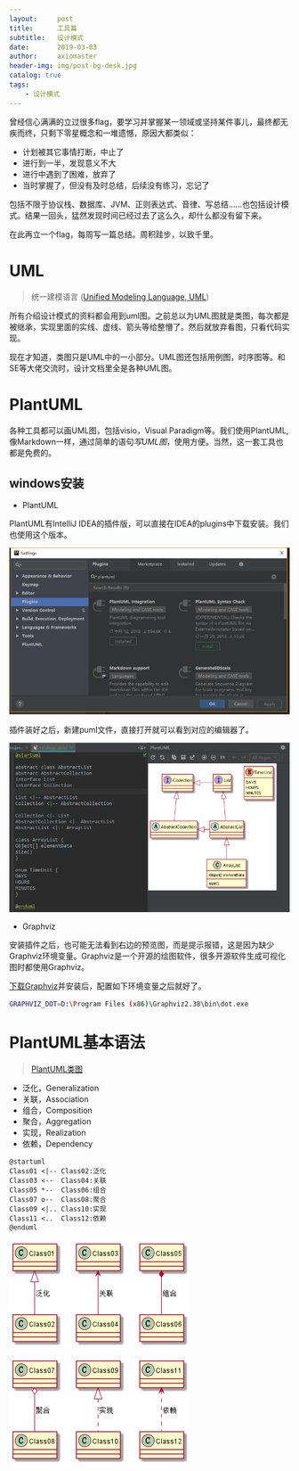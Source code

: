 ```yaml
---
layout:     post
title:      工具篇
subtitle:   设计模式
date:       2019-03-03
author:     axiomaster
header-img: img/post-bg-desk.jpg
catalog: true
tags:
    - 设计模式
---
```


曾经信心满满的立过很多flag，要学习并掌握某一领域或坚持某件事儿，最终都无疾而终，只剩下零星概念和一堆遗憾，原因大都类似：
- 计划被其它事情打断，中止了
- 进行到一半，发现意义不大
- 进行中遇到了困难，放弃了
- 当时掌握了，但没有及时总结，后续没有练习，忘记了

包括不限于协议栈、数据库、JVM、正则表达式、音律、写总结......也包括设计模式。结果一回头，猛然发现时间已经过去了这么久，却什么都没有留下来。

在此再立一个flag，每周写一篇总结。周积跬步，以致千里。

# UML

> 统一建模语言 ([Unified Modeling Language, UML](https://baike.baidu.com/item/%E7%BB%9F%E4%B8%80%E5%BB%BA%E6%A8%A1%E8%AF%AD%E8%A8%80/3160571?fromtitle=UML&fromid=446747&fr=aladdin))

所有介绍设计模式的资料都会用到uml图。之前总以为UML图就是类图，每次都是被继承，实现里面的实线、虚线、箭头等给整懵了。然后就放弃看图，只看代码实现。

现在才知道，类图只是UML中的一小部分。UML图还包括用例图，时序图等。和SE等大佬交流时，设计文档里全是各种UML图。

# PlantUML

各种工具都可以画UML图，包括visio，Visual Paradigm等。我们使用PlantUML, 像Markdown一样，通过简单的语句*写UML图*，使用方便。当然，这一套工具也都是免费的。

## windows安装
- PlantUML

PlantUML有IntelliJ IDEA的插件版，可以直接在IDEA的plugins中下载安装。我们也使用这个版本。

![plantuml插件](../img/plantuml.png)

插件装好之后，新建puml文件，直接打开就可以看到对应的编辑器了。

![plantuml插件](../img/plantuml-editor.png)

- Graphviz

安装插件之后，也可能无法看到右边的预览图，而是提示报错，这是因为缺少Graphviz环境变量。Graphviz是一个开源的绘图软件，很多开源软件生成可视化图时都使用Graphviz。

 [下载Graphviz](http://www.graphviz.org/download/)并安装后，配置如下环境变量之后就好了。

 ```bash
 GRAPHVIZ_DOT=D:\Program Files (x86)\Graphviz2.38\bin\dot.exe
 ```

 # PlantUML基本语法
 
 > [PlantUML类图](https://yq.aliyun.com/articles/25405)

- 泛化，Generalization
- 关联，Association
- 组合，Composition
- 聚合，Aggregation
- 实现，Realization
- 依赖，Dependency


```
@startuml
Class01 <|-- Class02:泛化
Class03 <--  Class04:关联
Class05 *--  Class06:组合
Class07 o--  Class08:聚合
Class09 <|.. Class10:实现
Class11 <..  Class12:依赖
@enduml
```

![uml1](../img/uml1.png)

![uml1](../img/uml2.png)